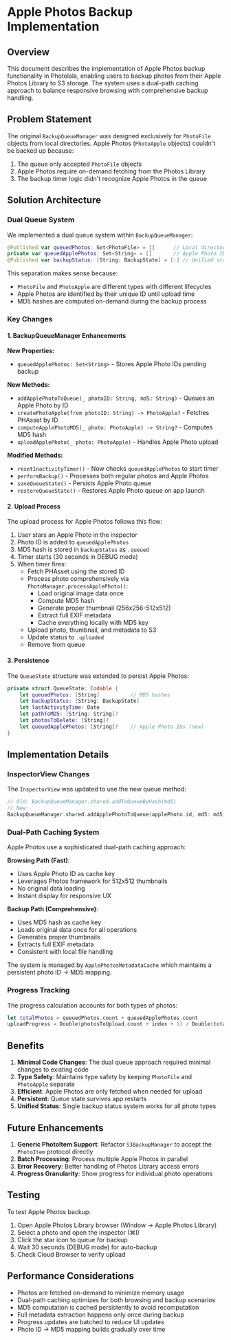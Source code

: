 # Apple Photos Backup Implementation

## Overview

This document describes the implementation of Apple Photos backup functionality in Photolala, enabling users to backup photos from their Apple Photos Library to S3 storage. The system uses a dual-path caching approach to balance responsive browsing with comprehensive backup handling.

## Problem Statement

The original `BackupQueueManager` was designed exclusively for `PhotoFile` objects from local directories. Apple Photos (`PhotoApple` objects) couldn't be backed up because:

1. The queue only accepted `PhotoFile` objects
2. Apple Photos require on-demand fetching from the Photos Library
3. The backup timer logic didn't recognize Apple Photos in the queue

## Solution Architecture

### Dual Queue System

We implemented a dual queue system within `BackupQueueManager`:

```swift
@Published var queuedPhotos: Set<PhotoFile> = []      // Local directory photos
private var queuedApplePhotos: Set<String> = []       // Apple Photo IDs
@Published var backupStatus: [String: BackupState] = [:] // Unified status by MD5
```

This separation makes sense because:
- `PhotoFile` and `PhotoApple` are different types with different lifecycles
- Apple Photos are identified by their unique ID until upload time
- MD5 hashes are computed on-demand during the backup process

### Key Changes

#### 1. BackupQueueManager Enhancements

**New Properties:**
- `queuedApplePhotos: Set<String>` - Stores Apple Photo IDs pending backup

**New Methods:**
- `addApplePhotoToQueue(_ photoID: String, md5: String)` - Queues an Apple Photo by ID
- `createPhotoApple(from photoID: String) -> PhotoApple?` - Fetches PHAsset by ID
- `computeApplePhotoMD5(_ photo: PhotoApple) -> String?` - Computes MD5 hash
- `uploadApplePhoto(_ photo: PhotoApple)` - Handles Apple Photo upload

**Modified Methods:**
- `resetInactivityTimer()` - Now checks `queuedApplePhotos` to start timer
- `performBackup()` - Processes both regular photos and Apple Photos
- `saveQueueState()` - Persists Apple Photo queue
- `restoreQueueState()` - Restores Apple Photo queue on app launch

#### 2. Upload Process

The upload process for Apple Photos follows this flow:

1. User stars an Apple Photo in the inspector
2. Photo ID is added to `queuedApplePhotos` 
3. MD5 hash is stored in `backupStatus` as `.queued`
4. Timer starts (30 seconds in DEBUG mode)
5. When timer fires:
   - Fetch PHAsset using the stored ID
   - Process photo comprehensively via `PhotoManager.processApplePhoto()`:
     - Load original image data once
     - Compute MD5 hash
     - Generate proper thumbnail (256x256-512x512)
     - Extract full EXIF metadata
     - Cache everything locally with MD5 key
   - Upload photo, thumbnail, and metadata to S3
   - Update status to `.uploaded`
   - Remove from queue

#### 3. Persistence

The `QueueState` structure was extended to persist Apple Photos:

```swift
private struct QueueState: Codable {
    let queuedPhotos: [String]          // MD5 hashes
    let backupStatus: [String: BackupState]
    let lastActivityTime: Date
    let pathToMD5: [String: String]?
    let photosToDelete: [String]?
    let queuedApplePhotos: [String]?    // Apple Photo IDs (new)
}
```

## Implementation Details

### InspectorView Changes

The `InspectorView` was updated to use the new queue method:

```swift
// Old: BackupQueueManager.shared.addToQueueByHash(md5)
// New:
BackupQueueManager.shared.addApplePhotoToQueue(applePhoto.id, md5: md5)
```

### Dual-Path Caching System

Apple Photos use a sophisticated dual-path caching approach:

**Browsing Path (Fast)**:
- Uses Apple Photo ID as cache key
- Leverages Photos framework for 512x512 thumbnails
- No original data loading
- Instant display for responsive UX

**Backup Path (Comprehensive)**:
- Uses MD5 hash as cache key
- Loads original data once for all operations
- Generates proper thumbnails
- Extracts full EXIF metadata
- Consistent with local file handling

The system is managed by `ApplePhotosMetadataCache` which maintains a persistent photo ID → MD5 mapping.

### Progress Tracking

The progress calculation accounts for both types of photos:

```swift
let totalPhotos = queuedPhotos.count + queuedApplePhotos.count
uploadProgress = Double(photosToUpload.count + index + 1) / Double(totalPhotos)
```

## Benefits

1. **Minimal Code Changes**: The dual queue approach required minimal changes to existing code
2. **Type Safety**: Maintains type safety by keeping `PhotoFile` and `PhotoApple` separate
3. **Efficient**: Apple Photos are only fetched when needed for upload
4. **Persistent**: Queue state survives app restarts
5. **Unified Status**: Single backup status system works for all photo types

## Future Enhancements

1. **Generic PhotoItem Support**: Refactor `S3BackupManager` to accept the `PhotoItem` protocol directly
2. **Batch Processing**: Process multiple Apple Photos in parallel
3. **Error Recovery**: Better handling of Photos Library access errors
4. **Progress Granularity**: Show progress for individual photo operations

## Testing

To test Apple Photos backup:

1. Open Apple Photos Library browser (Window → Apple Photos Library)
2. Select a photo and open the inspector (⌘I)
3. Click the star icon to queue for backup
4. Wait 30 seconds (DEBUG mode) for auto-backup
5. Check Cloud Browser to verify upload

## Performance Considerations

- Photos are fetched on-demand to minimize memory usage
- Dual-path caching optimizes for both browsing and backup scenarios
- MD5 computation is cached persistently to avoid recomputation
- Full metadata extraction happens only once during backup
- Progress updates are batched to reduce UI updates
- Photo ID → MD5 mapping builds gradually over time